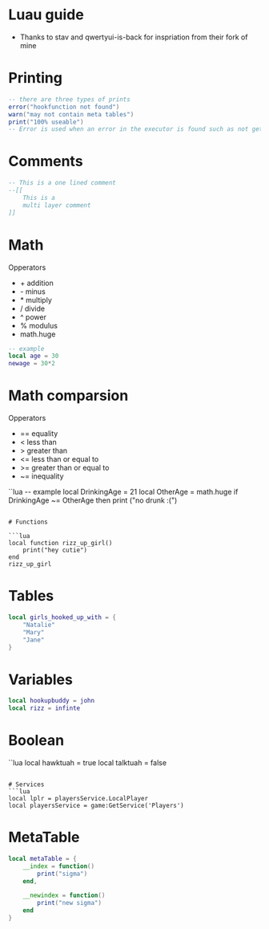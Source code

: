 # Luau guide
- Thanks to stav and qwertyui-is-back for inspriation from their fork of mine 

# Printing 

```lua
-- there are three types of prints
error("hookfunction not found")
warn("may not contain meta tables")
print("100% useable")
-- Error is used when an error in the executor is found such as not getfenv or any other function such as hookfunction
```

# Comments
```lua
-- This is a one lined comment
--[[
    This is a
    multi layer comment 
]]
```

# Math

Opperators

- \+ addition
- \- minus
- \* multiply
- / divide
- ^ power
- % modulus
- math.huge

```lua
-- example
local age = 30
newage = 30*2
```

# Math comparsion

Opperators

- == equality
- < less than
- \> greater than
- <= less than or equal to
- \>= greater than or equal to
- ~= inequality

``lua
-- example
local DrinkingAge = 21
local OtherAge = math.huge
if DrinkingAge ~= OtherAge then
    print ("no drunk :(")

```

# Functions

```lua
local function rizz_up_girl()
    print("hey cutie")
end
rizz_up_girl
```

# Tables
```lua
local girls_hooked_up_with = {
    "Natalie"
    "Mary"
    "Jane"
}
```

# Variables 
```lua
local hookupbuddy = john
local rizz = infinte
```

# Boolean 
``lua
local hawktuah = true
local talktuah = false
```

# Services
```lua
local lplr = playersService.LocalPlayer
local playersService = game:GetService('Players')
```

# MetaTable
```lua 
local metaTable = {
    __index = function()
        print("sigma")
    end,

    __newindex = function()
        print("new sigma")
    end
}
```
